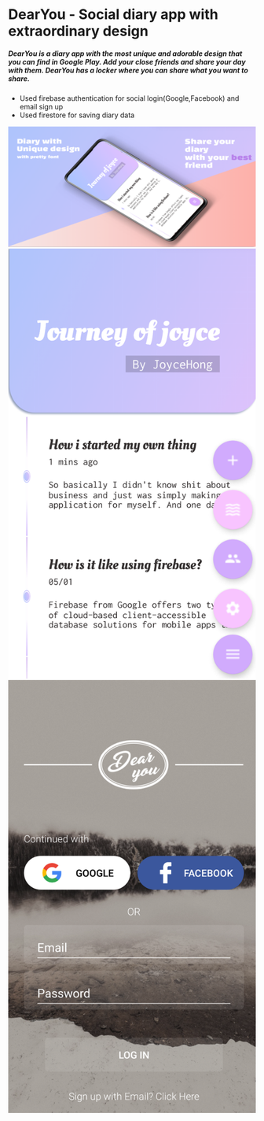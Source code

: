 # DearYou - Social diary app with extraordinary design

 ##### DearYou is a diary app with the most unique and adorable design that you can find in Google Play. Add your close friends and share your day with them. DearYou has a locker where you can share what you want to share. 


- Used firebase authentication for social login(Google,Facebook) and email sign up
- Used firestore for saving diary data

![image](./long.png)
![image2](./main.png)
![image3](./login.png)
